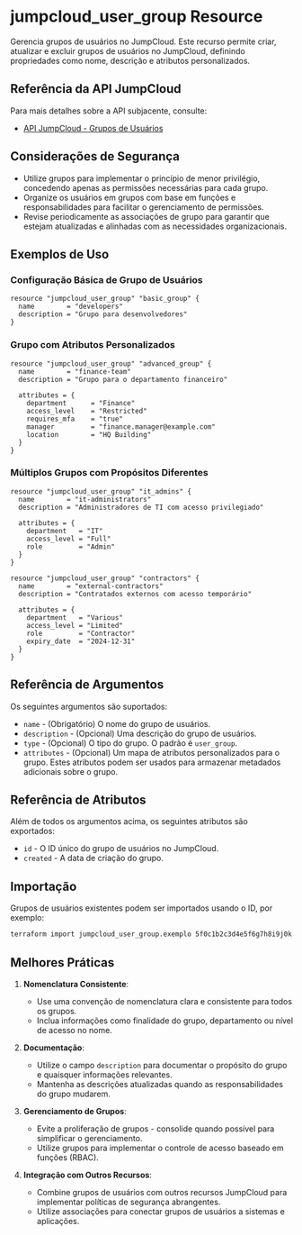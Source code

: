 # jumpcloud_user_group Resource

Gerencia grupos de usuários no JumpCloud. Este recurso permite criar, atualizar e excluir grupos de usuários no JumpCloud, definindo propriedades como nome, descrição e atributos personalizados.

## Referência da API JumpCloud

Para mais detalhes sobre a API subjacente, consulte:
- [API JumpCloud - Grupos de Usuários](https://docs.jumpcloud.com/api/2.0/index.html#tag/user-groups)

## Considerações de Segurança

- Utilize grupos para implementar o princípio de menor privilégio, concedendo apenas as permissões necessárias para cada grupo.
- Organize os usuários em grupos com base em funções e responsabilidades para facilitar o gerenciamento de permissões.
- Revise periodicamente as associações de grupo para garantir que estejam atualizadas e alinhadas com as necessidades organizacionais.

## Exemplos de Uso

### Configuração Básica de Grupo de Usuários

```hcl
resource "jumpcloud_user_group" "basic_group" {
  name        = "developers"
  description = "Grupo para desenvolvedores"
}
```

### Grupo com Atributos Personalizados

```hcl
resource "jumpcloud_user_group" "advanced_group" {
  name        = "finance-team"
  description = "Grupo para o departamento financeiro"
  
  attributes = {
    department      = "Finance"
    access_level    = "Restricted"
    requires_mfa    = "true"
    manager         = "finance.manager@example.com"
    location        = "HQ Building"
  }
}
```

### Múltiplos Grupos com Propósitos Diferentes

```hcl
resource "jumpcloud_user_group" "it_admins" {
  name        = "it-administrators"
  description = "Administradores de TI com acesso privilegiado"
  
  attributes = {
    department   = "IT"
    access_level = "Full"
    role         = "Admin"
  }
}

resource "jumpcloud_user_group" "contractors" {
  name        = "external-contractors"
  description = "Contratados externos com acesso temporário"
  
  attributes = {
    department   = "Various"
    access_level = "Limited"
    role         = "Contractor"
    expiry_date  = "2024-12-31"
  }
}
```

## Referência de Argumentos

Os seguintes argumentos são suportados:

* `name` - (Obrigatório) O nome do grupo de usuários.
* `description` - (Opcional) Uma descrição do grupo de usuários.
* `type` - (Opcional) O tipo do grupo. O padrão é `user_group`.
* `attributes` - (Opcional) Um mapa de atributos personalizados para o grupo. Estes atributos podem ser usados para armazenar metadados adicionais sobre o grupo.

## Referência de Atributos

Além de todos os argumentos acima, os seguintes atributos são exportados:

* `id` - O ID único do grupo de usuários no JumpCloud.
* `created` - A data de criação do grupo.

## Importação

Grupos de usuários existentes podem ser importados usando o ID, por exemplo:

```bash
terraform import jumpcloud_user_group.exemplo 5f0c1b2c3d4e5f6g7h8i9j0k
```

## Melhores Práticas

1. **Nomenclatura Consistente**:
   - Use uma convenção de nomenclatura clara e consistente para todos os grupos.
   - Inclua informações como finalidade do grupo, departamento ou nível de acesso no nome.

2. **Documentação**:
   - Utilize o campo `description` para documentar o propósito do grupo e quaisquer informações relevantes.
   - Mantenha as descrições atualizadas quando as responsabilidades do grupo mudarem.

3. **Gerenciamento de Grupos**:
   - Evite a proliferação de grupos - consolide quando possível para simplificar o gerenciamento.
   - Utilize grupos para implementar o controle de acesso baseado em funções (RBAC).

4. **Integração com Outros Recursos**:
   - Combine grupos de usuários com outros recursos JumpCloud para implementar políticas de segurança abrangentes.
   - Utilize associações para conectar grupos de usuários a sistemas e aplicações. 
